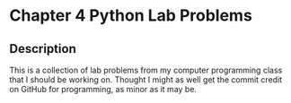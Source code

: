# Chapter 4 Python Lab Problems

## Description
This is a collection of lab problems from my computer programming class that I should be working on. Thought I might as well get the commit credit on GitHub for programming, as minor as it may be.